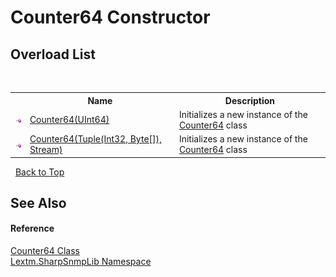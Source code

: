 # Counter64 Constructor 
 


## Overload List
&nbsp;<table><tr><th></th><th>Name</th><th>Description</th></tr><tr><td>![Public method](media/pubmethod.gif "Public method")</td><td><a href="M_Lextm_SharpSnmpLib_Counter64__ctor_1">Counter64(UInt64)</a></td><td>
Initializes a new instance of the <a href="T_Lextm_SharpSnmpLib_Counter64">Counter64</a> class</td></tr><tr><td>![Public method](media/pubmethod.gif "Public method")</td><td><a href="M_Lextm_SharpSnmpLib_Counter64__ctor">Counter64(Tuple(Int32, Byte[]), Stream)</a></td><td>
Initializes a new instance of the <a href="T_Lextm_SharpSnmpLib_Counter64">Counter64</a> class</td></tr></table>&nbsp;
<a href="#counter64-constructor">Back to Top</a>

## See Also


#### Reference
<a href="T_Lextm_SharpSnmpLib_Counter64">Counter64 Class</a><br /><a href="N_Lextm_SharpSnmpLib">Lextm.SharpSnmpLib Namespace</a><br />